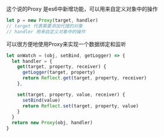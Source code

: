 这个说的Proxy 是es6中新增功能，可以用来自定义对象中的操作

```js
let p = new Proxy(target, handler)
// target 代表需要添加代理的对象
// handler 用来自定义对象中的操作
```

可以很方便地使用Proxy来实现一个数据绑定和监听

```js
let onWatch = (obj, setBind, getLogger) => {
  let handler = {
    get(target, property, receiver) {
      getLogger(target, property)
      return Reflect.get(target, property, receiver)
    },

    set(target, property, value, receiver) {
      setBind(value)
      return Reflect.set(target, property, value)
    }
  }
  return new Proxy(obj, handler)
}
```
